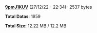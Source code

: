 [**9pmJ1KUV**](/data/9pmJ1KUV.txt) (27/12/22 - 22:34)- 2537 bytes

**Total Datas**: 1959

**Total Size**: 12.22 MB / 12.2 MB